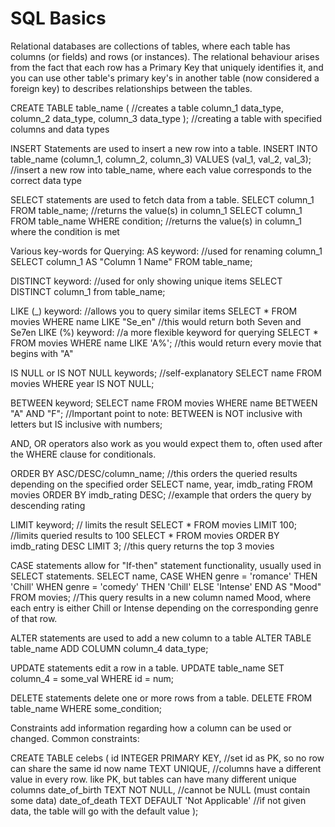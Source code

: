 # SQL Basics

Relational databases are collections of tables, where each table has columns (or fields) and rows (or instances).
The relational behaviour arises from the fact that each row has a Primary Key that uniquely identifies it,
and you can use other table's primary key's in another table (now considered a foreign key) to describes relationships between the tables.


CREATE TABLE table_name ( //creates a table
          column_1 data_type,
          column_2 data_type,
          column_3 data_type
);
//creating a table with specified columns and data types

INSERT Statements are used to insert a new row into a table.
INSERT INTO table_name (column_1, column_2, column_3) VALUES (val_1, val_2, val_3);
//insert a new row into table_name, where each value corresponds to the correct data type

SELECT statements are used to fetch data from a table.
SELECT column_1 FROM table_name; //returns the value(s) in column_1
SELECT column_1 FROM table_name WHERE condition; //returns the value(s) in column_1 where the condition is met

Various key-words for Querying:
AS keyword: //used for renaming column_1
SELECT column_1 AS "Column 1 Name" FROM table_name;

DISTINCT keyword: //used for only showing unique items
SELECT DISTINCT column_1 from table_name;

LIKE (_) keyword: //allows you to query similar items
SELECT * FROM movies WHERE name LIKE "Se_en" //this would return both Seven and Se7en
LIKE (%) keyword: //a more flexible keyword for querying
SELECT * FROM movies WHERE name LIKE 'A%'; //this would return every movie that begins with "A"

IS NULL or IS NOT NULL keywords; //self-explanatory
SELECT name FROM movies WHERE year IS NOT NULL;

BETWEEN keyword;
SELECT name FROM movies WHERE name BETWEEN "A" AND "F"; //Important point to note: BETWEEN is NOT inclusive with letters but IS inclusive with numbers;

AND, OR operators also work as you would expect them to, often used after the WHERE clause for conditionals.

ORDER BY ASC/DESC/column_name; //this orders the queried results depending on the specified order
SELECT name, year, imdb_rating FROM movies ORDER BY imdb_rating DESC; //example that orders the query by descending rating

LIMIT keyword; // limits the result
SELECT * FROM movies LIMIT 100; //limits queried results to 100
SELECT * FROM movies ORDER BY imdb_rating DESC LIMIT 3; //this query returns the top 3 movies

CASE statements allow for "If-then" statement functionality, usually used in SELECT statements.
SELECT name,
 CASE
  WHEN genre = 'romance' THEN 'Chill'
  WHEN  genre = 'comedy' THEN 'Chill'
  ELSE 'Intense'
 END AS "Mood"
FROM movies;
//This query results in a new column named Mood, where each entry is either Chill or
Intense depending on the corresponding genre of that row.



ALTER statements are used to add a new column to a table
ALTER TABLE table_name ADD COLUMN column_4 data_type;

UPDATE statements edit a row in a table.
UPDATE table_name SET column_4 = some_val WHERE id = num;

DELETE statements delete one or more rows from a table.
DELETE FROM table_name WHERE some_condition;

Constraints add information regarding how a column can be used or changed. Common constraints:

CREATE TABLE celebs (
   id INTEGER PRIMARY KEY, //set id as PK, so no row can share the same id now
   name TEXT UNIQUE, //columns have a different value in every row. like PK, but tables can have many different unique columns
   date_of_birth TEXT NOT NULL, //cannot be NULL (must contain some data)
   date_of_death TEXT DEFAULT 'Not Applicable' //if not given data, the table will go with the default value
);






